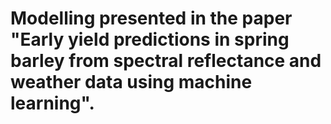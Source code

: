 # Modelling presented in the paper "Early yield predictions in spring barley from spectral reflectance and weather data using machine learning".
